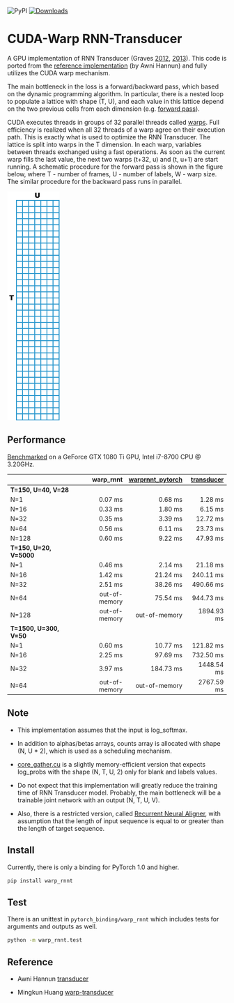 ![PyPI](https://img.shields.io/pypi/v/warp-rnnt.svg)
[![Downloads](https://pepy.tech/badge/warp-rnnt)](https://pepy.tech/project/warp-rnnt)

# CUDA-Warp RNN-Transducer
A GPU implementation of RNN Transducer (Graves [2012](https://arxiv.org/abs/1211.3711), [2013](https://arxiv.org/abs/1303.5778)).
This code is ported from the [reference implementation](https://github.com/awni/transducer/blob/master/ref_transduce.py) (by Awni Hannun)
and fully utilizes the CUDA warp mechanism.

The main bottleneck in the loss is a forward/backward pass, which based on the dynamic programming algorithm.
In particular, there is a nested loop to populate a lattice with shape (T, U),
and each value in this lattice depend on the two previous cells from each dimension (e.g. [forward pass](https://github.com/awni/transducer/blob/6b37e98c21551c7ed2181e2f526053bae8ae94d2/ref_transduce.py#L56)).

CUDA executes threads in groups of 32 parallel threads called [warps](https://docs.nvidia.com/cuda/cuda-c-programming-guide/index.html#simt-architecture).
Full efficiency is realized when all 32 threads of a warp agree on their execution path.
This is exactly what is used to optimize the RNN Transducer. The lattice is split into warps in the T dimension.
In each warp, variables between threads exchanged using a fast operations.
As soon as the current warp fills the last value, the next two warps (t+32, u) and (t, u+1) are start running. 
A schematic procedure for the forward pass is shown in the figure below, where T - number of frames, U - number of labels, W - warp size.
The similar procedure for the backward pass runs in parallel.

![](lattice.gif)


## Performance
[Benchmarked](pytorch_binding/benchmark.py) on a GeForce GTX 1080 Ti GPU, Intel i7-8700 CPU @ 3.20GHz.

|                         |    warp_rnnt    | [warprnnt_pytorch](https://github.com/HawkAaron/warp-transducer/tree/master/pytorch_binding) | [transducer](https://github.com/awni/transducer) |
| :---------------------- | ------------------: | ------------------: | ------------------: |
|  **T=150, U=40, V=28**  | 
|         N=1             |       0.07 ms       |       0.68 ms       |       1.28 ms       |
|         N=16            |       0.33 ms       |       1.80 ms       |       6.15 ms       |
|         N=32            |       0.35 ms       |       3.39 ms       |      12.72 ms       |
|         N=64            |       0.56 ms       |       6.11 ms       |      23.73 ms       |
|         N=128           |       0.60 ms       |       9.22 ms       |      47.93 ms       |
| **T=150, U=20, V=5000** |
|         N=1             |       0.46 ms       |       2.14 ms       |      21.18 ms       |
|         N=16            |       1.42 ms       |      21.24 ms       |     240.11 ms       |
|         N=32            |       2.51 ms       |      38.26 ms       |     490.66 ms       |
|         N=64            |    out-of-memory    |      75.54 ms       |     944.73 ms       |
|         N=128           |    out-of-memory    |    out-of-memory    |    1894.93 ms       |
| **T=1500, U=300, V=50** |
|         N=1             |       0.60 ms       |      10.77 ms       |     121.82 ms       |
|         N=16            |       2.25 ms       |      97.69 ms       |     732.50 ms       |
|         N=32            |       3.97 ms       |     184.73 ms       |    1448.54 ms       |
|         N=64            |    out-of-memory    |     out-of-memory   |    2767.59 ms       |


## Note
- This implementation assumes that the input is log_softmax.

- In addition to alphas/betas arrays, counts array is allocated with shape (N, U * 2), which is used as a scheduling mechanism.

- [core_gather.cu](core_gather.cu) is a slightly memory-efficient version that expects log_probs with the shape (N, T, U, 2) only for blank and labels values.

- Do not expect that this implementation will greatly reduce the training time of RNN Transducer model. Probably, the main bottleneck will be a trainable joint network with an output (N, T, U, V).

- Also, there is a restricted version, called [Recurrent Neural Aligner](https://github.com/1ytic/warp-rna), with assumption that the length of input sequence is equal to or greater than the length of target sequence.


## Install
Currently, there is only a binding for PyTorch 1.0 and higher.

```bash
pip install warp_rnnt
```

## Test
There is an unittest in `pytorch_binding/warp_rnnt` which includes tests for arguments and outputs as well.

```bash
python -m warp_rnnt.test
```

## Reference
- Awni Hannun [transducer](https://github.com/awni/transducer)

- Mingkun Huang [warp-transducer](https://github.com/HawkAaron/warp-transducer)
